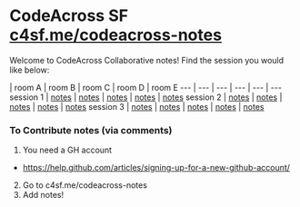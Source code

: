 # CodeAcross SF [c4sf.me/codeacross-notes](http://c4sf.me/codeacross-notes)

Welcome to CodeAcross Collaborative notes! Find the session you would like below:

 | room A | room B | room C | room D | room E
--- | --- | --- | --- | --- | ---
session 1 | [notes](https://github.com/sfbrigade/codeacross-notes/issues/2) | [notes](https://github.com/sfbrigade/codeacross-notes/issues/3) | [notes](https://github.com/sfbrigade/codeacross-notes/issues/4) | [notes](https://github.com/sfbrigade/codeacross-notes/issues/5) | [notes](https://github.com/sfbrigade/codeacross-notes/issues/6) 
session 2 | [notes](https://github.com/sfbrigade/codeacross-notes/issues/7) | [notes](https://github.com/sfbrigade/codeacross-notes/issues/8) | [notes](https://github.com/sfbrigade/codeacross-notes/issues/9) | [notes](https://github.com/sfbrigade/codeacross-notes/issues/10) | [notes](https://github.com/sfbrigade/codeacross-notes/issues/11) 
session 3 | [notes](https://github.com/sfbrigade/codeacross-notes/issues/12) | [notes](https://github.com/sfbrigade/codeacross-notes/issues/13) | [notes](https://github.com/sfbrigade/codeacross-notes/issues/14) | [notes](https://github.com/sfbrigade/codeacross-notes/issues/15) | [notes](https://github.com/sfbrigade/codeacross-notes/issues/16)

### To Contribute notes (via comments)

1. You need a GH account
  - https://help.github.com/articles/signing-up-for-a-new-github-account/
2. Go to c4sf.me/codeacross-notes
3. Add notes!

